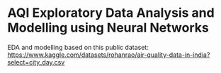 # AQI Exploratory Data Analysis and Modelling using Neural Networks
EDA and modelling based on this public dataset: https://www.kaggle.com/datasets/rohanrao/air-quality-data-in-india?select=city_day.csv
